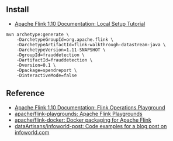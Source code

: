 

## Install
- [Apache Flink 1\.10 Documentation: Local Setup Tutorial](https://ci.apache.org/projects/flink/flink-docs-stable/getting-started/tutorials/local_setup.html)


```
mvn archetype:generate \
    -DarchetypeGroupId=org.apache.flink \
    -DarchetypeArtifactId=flink-walkthrough-datastream-java \
    -DarchetypeVersion=1.11-SNAPSHOT \
    -DgroupId=frauddetection \
    -DartifactId=frauddetection \
    -Dversion=0.1 \
    -Dpackage=spendreport \
    -DinteractiveMode=false
```


## Reference
- [Apache Flink 1\.10 Documentation: Flink Operations Playground](https://ci.apache.org/projects/flink/flink-docs-release-1.10/getting-started/docker-playgrounds/flink-operations-playground.html)
- [apache/flink\-playgrounds: Apache Flink Playgrounds](https://github.com/apache/flink-playgrounds)
- [apache/flink\-docker: Docker packaging for Apache Flink](https://github.com/apache/flink-docker)
- [dataArtisans/infoworld\-post: Code examples for a blog post on infoworld\.com](https://github.com/dataArtisans/infoworld-post)
